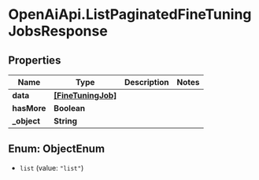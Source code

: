 # OpenAiApi.ListPaginatedFineTuningJobsResponse

## Properties
Name | Type | Description | Notes
------------ | ------------- | ------------- | -------------
**data** | [**[FineTuningJob]**](FineTuningJob.md) |  | 
**hasMore** | **Boolean** |  | 
**_object** | **String** |  | 

<a name="ObjectEnum"></a>
## Enum: ObjectEnum

* `list` (value: `"list"`)


